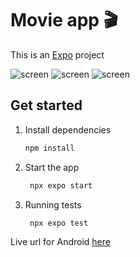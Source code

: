 # Movie app 🎬

This is an [Expo](https://expo.dev) project


![screen](https://github.com/Rolando-Barbella/expo-react-native-movie-app/tree/main/assets/images/image-1.png)
![screen](https://github.com/Rolando-Barbella/expo-react-native-movie-app/tree/main/assets/images/image-2.png)
![screen](https://github.com/Rolando-Barbella/expo-react-native-movie-app/tree/main/assets/images/image-3.png)


## Get started

1. Install dependencies

   ```bash
   npm install
   ```

2. Start the app

   ```bash
    npx expo start
   ```
   
3. Running tests

   ```bash
    npx expo test
   ```

Live url for Android [here](https://appetize.io/app/b_t5ya7htkrlcjnvxwyph3xw4phm)


